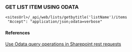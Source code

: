 ### GET LIST ITEM USING ODATA
```
<sitesUrl>/_api/web/lists/getbytitle('listName')/items
 "Accept": "application/json;odata=verbose"
```
#### References
[Use Odata query operations in Sharepoint rest requests](https://docs.microsoft.com/en-us/sharepoint/dev/sp-add-ins/use-odata-query-operations-in-sharepoint-rest-requests)